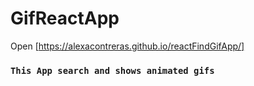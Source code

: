 # GifReactApp

Open [https://alexacontreras.github.io/reactFindGifApp/]

### `This App search and shows animated gifs`



